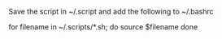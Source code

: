 Save the script in ~/.script and add the following to ~/.bashrc

for filename in ~/.scripts/*.sh; do
  source $filename
done

